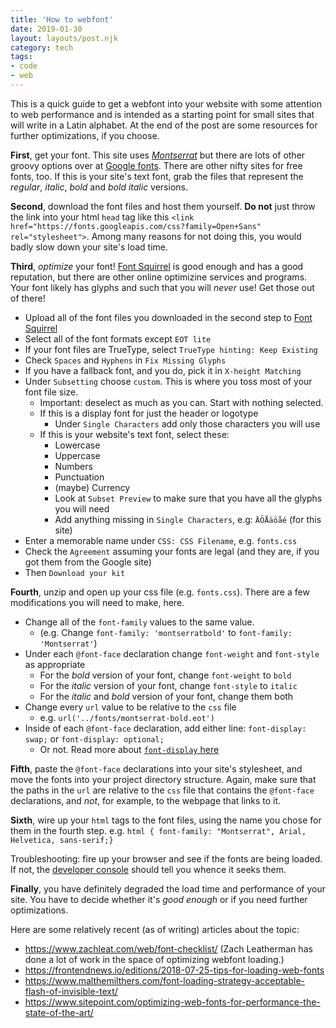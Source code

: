 ```yaml
---
title: 'How to webfont'
date: 2019-01-30
layout: layouts/post.njk
category: tech
tags:
- code
- web
---
```

This is a quick guide to get a webfont into your website with some attention to web performance and is intended as a starting point for small sites that will write in a Latin alphabet. At the end of the post are some resources for further optimizations, if you choose.

**First**, get your font. This site uses [*Montserrat*](https://fonts.google.com/specimen/Montserrat) but there are lots of other groovy options over at [Google fonts](https://fonts.google.com). There are other nifty sites for free fonts, too. If this is your site's text font, grab the files that represent the *regular*, *italic*, *bold* and *bold italic* versions.

**Second**, download the font files and host them yourself. **Do not** just throw the link into your html `head` tag like this `<link href="https://fonts.googleapis.com/css?family=Open+Sans" rel="stylesheet">`. Among many reasons for not doing this, you would badly slow down your site's load time.

**Third**, *optimize* your font! [Font Squirrel](https://www.fontsquirrel.com/tools/webfont-generator) is good enough and has a good reputation, but there are other online optimizine services and programs. Your font likely has glyphs and such that you will *never* use! Get those out of there!

- Upload all of the font files you downloaded in the second step to [Font Squirrel](https://www.fontsquirrel.com/tools/webfont-generator)
- Select all of the font formats except `EOT lite`
- If your font files are TrueType, select `TrueType hinting: Keep Existing`
- Check `Spaces` and `Hyphens` in `Fix Missing Glyphs`
- If you have a fallback font, and you do, pick it in `X-height Matching`
- Under `Subsetting` choose `custom`. This is where you toss most of your font file size.
    - Important: deselect as much as you can. Start with nothing selected.
    - If this is a display font for just the header or logotype
        - Under `Single Characters` add only those characters you will use
    - If this is your website's text font, select these:
        - Lowercase
        - Uppercase
        - Numbers
        - Punctuation
        - (maybe) Currency
        - Look at `Subset Preview` to make sure that you have all the glyphs you will need
        - Add anything missing in `Single Characters`, e.g: `ÄÖÅäöåé` (for this site)
- Enter a memorable name under `CSS: CSS Filename`, e.g. `fonts.css`
- Check the `Agreement` assuming your fonts are legal (and they are, if you got them from the Google site)
- Then `Download your kit`

**Fourth**, unzip and open up your css file (e.g. `fonts.css`). There are a few modifications you will need to make, here.

- Change all of the `font-family` values to the same value.
    - (e.g. Change `font-family: 'montserratbold'` to `font-family: 'Montserrat'`)
- Under each `@font-face` declaration change `font-weight` and `font-style` as appropriate
    - For the *bold* version of your font, change `font-weight` to `bold`
    - For the *italic* version of your font, change `font-style` to `italic`
    - For the *italic* and *bold* version of your font, change them both
- Change every `url` value to be relative to the `css` file
    - e.g. `url('../fonts/montserrat-bold.eot')`
- Inside of each `@font-face` declaration, add either line: `font-display: swap;` or `font-display: optional;`
    - Or not. Read more about [`font-display` here](https://developer.mozilla.org/en-US/docs/Web/CSS/@font-face/font-display)

**Fifth**, paste the `@font-face` declarations into your site's stylesheet, and move the fonts into your project directory structure. Again, make sure that the paths in the `url` are relative to the `css` file that contains the `@font-face` declarations, and *not*, for example, to the webpage that links to it.

**Sixth**, wire up your `html` tags to the font files, using the name you chose for them in the fourth step. e.g. `html { font-family: "Montserrat", Arial, Helvetica, sans-serif;}`

Troubleshooting: fire up your browser and see if the fonts are being loaded. If not, the [developer console](https://developers.google.com/web/tools/chrome-devtools/) should tell you whence it seeks them.

**Finally**, you have definitely degraded the load time and performance of your site. You have to decide whether it's *good enough* or if you need further optimizations.

Here are some relatively recent (as of writing) articles about the topic:

- https://www.zachleat.com/web/font-checklist/ (Zach Leatherman has done a lot of work in the space of optimizing webfont loading.)
- https://frontendnews.io/editions/2018-07-25-tips-for-loading-web-fonts
- https://www.malthemilthers.com/font-loading-strategy-acceptable-flash-of-invisible-text/
- https://www.sitepoint.com/optimizing-web-fonts-for-performance-the-state-of-the-art/